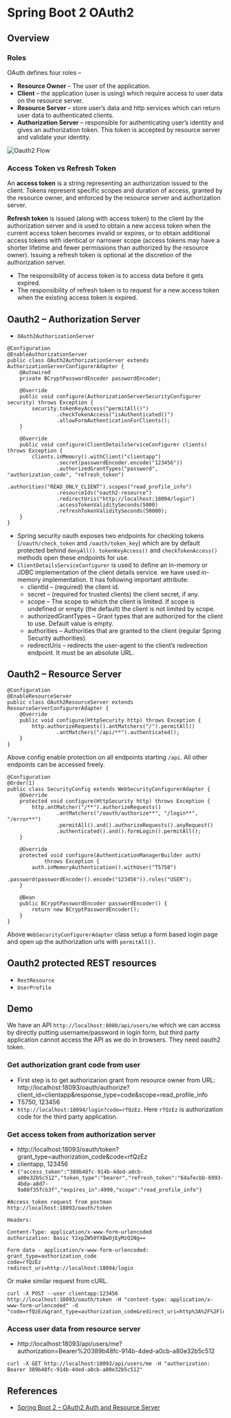 # Spring Boot 2 OAuth2

## Overview
### Roles
OAuth defines four roles –
- **Resource Owner** – The user of the application.
- **Client** – the application (user is using) which require access to user data on the resource server.
- **Resource Server** – store user’s data and http services which can return user data to authenticated clients.
- **Authorization Server** – responsible for authenticating user’s identity and gives an authorization token. This token is accepted by resource server and validate your identity.

![Oauth2 Flow](https://www.wailian.work/images/2019/11/24/Oauth2-Flow-min.png)

### Access Token vs Refresh Token
An **access token** is a string representing an authorization issued to the client. Tokens represent specific scopes and duration of access, granted by the resource owner, and enforced by the resource server and authorization server.

**Refresh token** is issued (along with access token) to the client by the authorization server and is used to obtain a new access token when the current access token becomes invalid or expires, or to obtain additional access tokens with identical or narrower scope (access tokens may have a shorter lifetime and fewer permissions than authorized by the resource owner). Issuing a refresh token is optional at the discretion of the authorization server.
- The responsibility of access token is to access data before it gets expired.
- The responsibility of refresh token is to request for a new access token when the existing access token is expired.

## Oauth2 – Authorization Server
- `OAuth2AuthorizationServer`
```
@Configuration
@EnableAuthorizationServer
public class OAuth2AuthorizationServer extends AuthorizationServerConfigurerAdapter {
	@Autowired
	private BCryptPasswordEncoder passwordEncoder;

	@Override
	public void configure(AuthorizationServerSecurityConfigurer security) throws Exception {
		security.tokenKeyAccess("permitAll()")
				.checkTokenAccess("isAuthenticated()")
				.allowFormAuthenticationForClients();
	}

	@Override
	public void configure(ClientDetailsServiceConfigurer clients) throws Exception {
		clients.inMemory().withClient("clientapp")
				.secret(passwordEncoder.encode("123456"))
				.authorizedGrantTypes("password", "authorization_code", "refresh_token")
				.authorities("READ_ONLY_CLIENT").scopes("read_profile_info")
				.resourceIds("oauth2-resource")
				.redirectUris("http://localhost:18094/login")
				.accessTokenValiditySeconds(5000)
				.refreshTokenValiditySeconds(50000);
	}
}
```
- Spring security oauth exposes two endpoints for checking tokens (`/oauth/check_token` and `/oauth/token_key`) which are by default protected behind `denyAll()`. `tokenKeyAccess()` and `checkTokenAccess()` methods open these endpoints for use.
- `ClientDetailsServiceConfigurer` is used to define an in-memory or JDBC implementation of the client details service. we have used in-memory implementation. It has following important attribute:
    - clientId – (required) the client id.
    - secret – (required for trusted clients) the client secret, if any.
    - scope – The scope to which the client is limited. If scope is undefined or empty (the default) the client is not limited by scope.
    - authorizedGrantTypes – Grant types that are authorized for the client to use. Default value is empty.
    - authorities – Authorities that are granted to the client (regular Spring Security authorities).
    - redirectUris – redirects the user-agent to the client’s redirection endpoint. It must be an absolute URL.

## Oauth2 – Resource Server
```
@Configuration
@EnableResourceServer
public class OAuth2ResourceServer extends ResourceServerConfigurerAdapter {
	@Override
	public void configure(HttpSecurity http) throws Exception {
		http.authorizeRequests().antMatchers("/").permitAll()
				.antMatchers("/api/**").authenticated();
	}
}
```
Above config enable protection on all endpoints starting `/api`. All other endpoints can be accessed freely.
```
@Configuration
@Order(1)
public class SecurityConfig extends WebSecurityConfigurerAdapter {
	@Override
	protected void configure(HttpSecurity http) throws Exception {
		http.antMatcher("/**").authorizeRequests()
				.antMatchers("/oauth/authorize**", "/login**", "/error**")
				.permitAll().and().authorizeRequests().anyRequest()
				.authenticated().and().formLogin().permitAll();
	}

	@Override
	protected void configure(AuthenticationManagerBuilder auth)
			throws Exception {
		auth.inMemoryAuthentication().withUser("T5750")
				.password(passwordEncoder().encode("123456")).roles("USER");
	}

	@Bean
	public BCryptPasswordEncoder passwordEncoder() {
		return new BCryptPasswordEncoder();
	}
}
```
Above `WebSecurityConfigurerAdapter` class setup a form based login page and open up the authorization urls with `permitAll()`.

## Oauth2 protected REST resources
- `RestResource`
- `UserProfile`

## Demo
We have an API `http://localhost:8080/api/users/me` which we can access by directly putting username/password in login form, but third party application cannot access the API as we do in browsers. They need oauth2 token.

### Get authorization grant code from user
- First step is to get authorizarion grant from resource owner from URL: http://localhost:18093/oauth/authorize?client_id=clientapp&response_type=code&scope=read_profile_info
- T5750, 123456
- `http://localhost:18094/login?code=rfQzEz`. Here `rfQzEz` is authorization code for the third party application.

### Get access token from authorization server
- http://localhost:18093/oauth/token?grant_type=authorization_code&code=rfQzEz
- clientapp, 123456
- `{"access_token":"389b48fc-914b-4ded-a0cb-a80e32b5c512","token_type":"bearer","refresh_token":"64afecbb-6993-4bda-a8d7-9a08f35fcb3f","expires_in":4999,"scope":"read_profile_info"}`

```
#Access token request from postman
http://localhost:18093/oauth/token

Headers:

Content-Type: application/x-www-form-urlencoded
authorization: Basic Y2xpZW50YXBwOjEyMzQ1Ng==

Form data - application/x-www-form-urlencoded:
grant_type=authorization_code
code=rfQzEz
redirect_uri=http://localhost:18094/login
```
Or make similar request from cURL.
```
curl -X POST --user clientapp:123456 http://localhost:18093/oauth/token -H "content-type: application/x-www-form-urlencoded" -d "code=rfQzEz&grant_type=authorization_code&redirect_uri=http%3A%2F%2Flocalhost%3A18094%2Flogin&scope=read_user_info"
```

### Access user data from resource server
- http://localhost:18093/api/users/me?authorization=Bearer%20389b48fc-914b-4ded-a0cb-a80e32b5c512
```
curl -X GET http://localhost:18093/api/users/me -H "authorization: Bearer 389b48fc-914b-4ded-a0cb-a80e32b5c512"
```

## References
- [Spring Boot 2 – OAuth2 Auth and Resource Server](https://howtodoinjava.com/spring-boot2/oauth2-auth-server/)